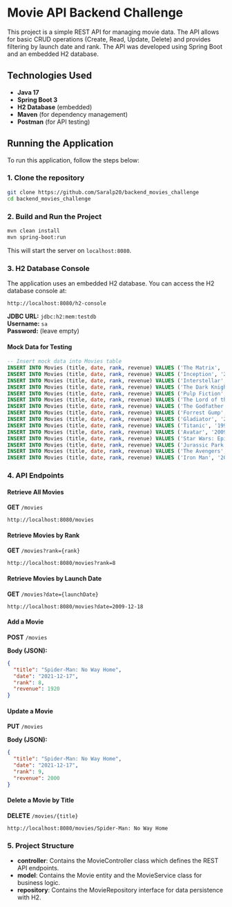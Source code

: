 # Movie API Backend Challenge

This project is a simple REST API for managing movie data. The API allows for basic CRUD operations (Create, Read, Update, Delete) and provides filtering by launch date and rank. The API was developed using Spring Boot and an embedded H2 database.

## Technologies Used

- **Java 17**
- **Spring Boot 3**
- **H2 Database** (embedded)
- **Maven** (for dependency management)
- **Postman** (for API testing)

## Running the Application

To run this application, follow the steps below:

### 1. Clone the repository
    
```bash
git clone https://github.com/Saralp20/backend_movies_challenge
cd backend_movies_challenge
```

### 2. Build and Run the Project
    
```bash
mvn clean install
mvn spring-boot:run
```

This will start the server on `localhost:8080`.

### 3. H2 Database Console

The application uses an embedded H2 database. You can access the H2 database console at:

```
http://localhost:8080/h2-console
```

**JDBC URL:** `jdbc:h2:mem:testdb`  
**Username:** `sa`  
**Password:** (leave empty)

#### Mock Data for Testing
```sql
-- Insert mock data into Movies table
INSERT INTO Movies (title, date, rank, revenue) VALUES ('The Matrix', '1999-03-31', 9, 463);
INSERT INTO Movies (title, date, rank, revenue) VALUES ('Inception', '2010-07-16', 8, 829);
INSERT INTO Movies (title, date, rank, revenue) VALUES ('Interstellar', '2014-11-07', 8, 677);
INSERT INTO Movies (title, date, rank, revenue) VALUES ('The Dark Knight', '2008-07-18', 9, 1004);
INSERT INTO Movies (title, date, rank, revenue) VALUES ('Pulp Fiction', '1994-10-14', 9, 213);
INSERT INTO Movies (title, date, rank, revenue) VALUES ('The Lord of the Rings: The Fellowship of the Ring', '2001-12-19', 9, 897);
INSERT INTO Movies (title, date, rank, revenue) VALUES ('The Godfather', '1972-03-24', 10, 246);
INSERT INTO Movies (title, date, rank, revenue) VALUES ('Forrest Gump', '1994-07-06', 8, 678);
INSERT INTO Movies (title, date, rank, revenue) VALUES ('Gladiator', '2000-05-05', 8, 457);
INSERT INTO Movies (title, date, rank, revenue) VALUES ('Titanic', '1997-12-19', 9, 2187);
INSERT INTO Movies (title, date, rank, revenue) VALUES ('Avatar', '2009-12-18', 9, 2788);
INSERT INTO Movies (title, date, rank, revenue) VALUES ('Star Wars: Episode IV - A New Hope', '1977-05-25', 8, 775);
INSERT INTO Movies (title, date, rank, revenue) VALUES ('Jurassic Park', '1993-06-11', 8, 1034);
INSERT INTO Movies (title, date, rank, revenue) VALUES ('The Avengers', '2012-05-04', 8, 1519);
INSERT INTO Movies (title, date, rank, revenue) VALUES ('Iron Man', '2008-05-02', 7, 585);
```


### 4. API Endpoints

#### Retrieve All Movies
**GET** `/movies`

```
http://localhost:8080/movies
```

#### Retrieve Movies by Rank
**GET** `/movies?rank={rank}`

```
http://localhost:8080/movies?rank=8
```

#### Retrieve Movies by Launch Date
**GET** `/movies?date={launchDate}`

```
http://localhost:8080/movies?date=2009-12-18
```

#### Add a Movie
**POST** `/movies`

**Body (JSON):**
```json
{
  "title": "Spider-Man: No Way Home",
  "date": "2021-12-17",
  "rank": 8,
  "revenue": 1920
}
```

#### Update a Movie
**PUT** `/movies`

**Body (JSON):**
```json
{
  "title": "Spider-Man: No Way Home",
  "date": "2021-12-17",
  "rank": 9,
  "revenue": 2000
}
```

#### Delete a Movie by Title
**DELETE** `/movies/{title}`

```
http://localhost:8080/movies/Spider-Man: No Way Home
```

### 5. Project Structure
- **controller**: Contains the MovieController class which defines the REST API endpoints.
- **model**: Contains the Movie entity and the MovieService class for business logic.
- **repository**: Contains the MovieRepository interface for data persistence with H2.
